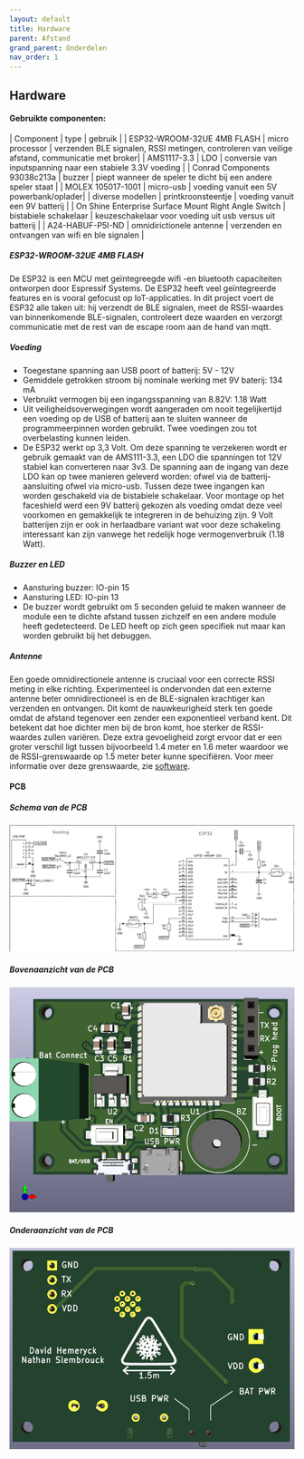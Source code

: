 ```yaml
---
layout: default
title: Hardware
parent: Afstand
grand_parent: Onderdelen
nav_order: 1
---
```

## Hardware
#### Gebruikte componenten:

| Component                       | type            | gebruik |
| ESP32-WROOM-32UE 4MB FLASH      | micro processor  | verzenden BLE signalen, RSSI metingen, controleren van veilige afstand, communicatie met broker|
| AMS1117-3.3                     | LDO                  | conversie van inputspanning naar een stabiele 3.3V voeding  |
| Conrad Components 93038c213a    | buzzer               | piept wanneer de speler te dicht bij een andere speler staat  |
| MOLEX 105017-1001                | micro-usb            | voeding vanuit een 5V powerbank/oplader|
| diverse modellen                  | printkroonsteentje    | voeding vanuit een 9V batterij |
| On Shine Enterprise Surface Mount Right Angle Switch | bistabiele schakelaar | keuzeschakelaar voor voeding uit usb versus uit batterij |
| A24-HABUF-P5I-ND                 | omnidirictionele antenne | verzenden en ontvangen van wifi en ble signalen |

##### ESP32-WROOM-32UE 4MB FLASH
De ESP32 is een MCU met geïntegreegde wifi -en bluetooth capaciteiten ontworpen door Espressif Systems. De ESP32 heeft veel geïntegreerde features en is vooral gefocust op IoT-applicaties. In dit project voert de ESP32 alle taken uit: hij verzendt de BLE signalen, meet de RSSI-waardes van binnenkomende BLE-signalen, controleert deze waarden en verzorgt communicatie met de rest van de escape room aan de hand van mqtt.
##### Voeding
* Toegestane spanning aan USB poort of batterij: 5V - 12V 
* Gemiddele getrokken stroom bij nominale werking met 9V baterij: 134 mA
* Verbruikt vermogen bij een ingangsspanning van 8.82V: 1.18 Watt
* Uit veiligheidsoverwegingen wordt aangeraden om nooit tegelijkertijd een voeding op de USB of batterij aan te sluiten wanneer de programmeerpinnen worden gebruikt. Twee         voedingen zou tot overbelasting kunnen leiden.
* De ESP32 werkt op 3,3 Volt. Om deze spanning te verzekeren wordt er gebruik gemaakt van de AMS111-3.3, een LDO die spanningen tot 12V stabiel kan converteren naar 3v3. De spanning aan de ingang van deze LDO kan op twee manieren geleverd worden: ofwel via de batterij-aansluiting ofwel via micro-usb. Tussen deze twee ingangen kan worden geschakeld via de bistabiele schakelaar. Voor montage op het faceshield werd een 9V batterij gekozen als voeding omdat deze veel voorkomen en gemakkelijk te integreren in de behuizing zijn. 9 Volt batterijen zijn er ook in herlaadbare variant wat voor deze schakeling interessant kan zijn vanwege het redelijk hoge vermogenverbruik (1.18 Watt).
##### Buzzer en LED
* Aansturing buzzer: IO-pin 15
* Aansturing LED: IO-pin 13
* De buzzer wordt gebruikt om 5 seconden geluid te maken wanneer de module een te dichte afstand tussen zichzelf en een andere module heeft gedetecteerd. De LED heeft op zich geen specifiek nut maar kan worden gebruikt bij het debuggen.
##### Antenne
Een goede omnidirectionele antenne is cruciaal voor een correcte RSSI meting in elke richting. Experimenteel is ondervonden dat een externe antenne beter omnidirectioneel is en de BLE-signalen krachtiger kan verzenden en ontvangen. Dit komt de nauwkeurigheid sterk ten goede omdat de afstand tegenover een zender een exponentieel verband kent. Dit betekent dat hoe dichter men bij de bron komt, hoe sterker de RSSI-waardes zullen variëren. Deze extra gevoeligheid zorgt ervoor dat er een groter verschil ligt tussen bijvoorbeeld 1.4 meter en 1.6 meter waardoor we de RSSI-grenswaarde op 1.5 meter beter kunne specifiëren. Voor meer informatie over deze grenswaarde, zie [software](https://project-es-20-21.github.io/General/docs/Afstand/Software.html).
#### PCB
##### Schema van de PCB
![schema van PCB](schema.JPG)
##### Bovenaanzicht van de PCB
![bovenaanzicht van PCB](bovenaanzicht.png)
##### Onderaanzicht van de PCB
![onderaanzicht van de PCB](onderaanzicht.JPG)
